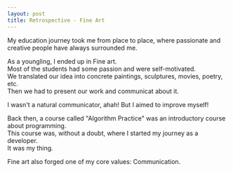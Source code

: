 ```yaml
---
layout: post
title: Retrospective - Fine Art
---
```


My education journey took me from place to place, where passionate and creative people have always surrounded me.

As a youngling, I ended up in Fine art.<br/>
Most of the students had some passion and were self-motivated.<br/>
We translated our idea into concrete paintings, sculptures, movies, poetry, etc.<br/>
Then we had to present our work and communicat about it.

I wasn't a natural communicator, ahah! But I aimed to improve myself!

Back then, a course called "Algorithm Practice" was an introductory course about programming.<br/>
This course was, without a doubt, where I started my journey as a developer.<br/>
It was my thing.

Fine art also forged one of my core values: Communication.
